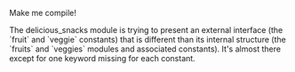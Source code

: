 Make me compile!

<div class="hint">
  The delicious_snacks module is trying to present an external interface (the `fruit` and `veggie` constants) that is different than its internal structure (the `fruits` and `veggies` modules and associated constants).
  It's almost there except for one keyword missing for each constant.
</div>
